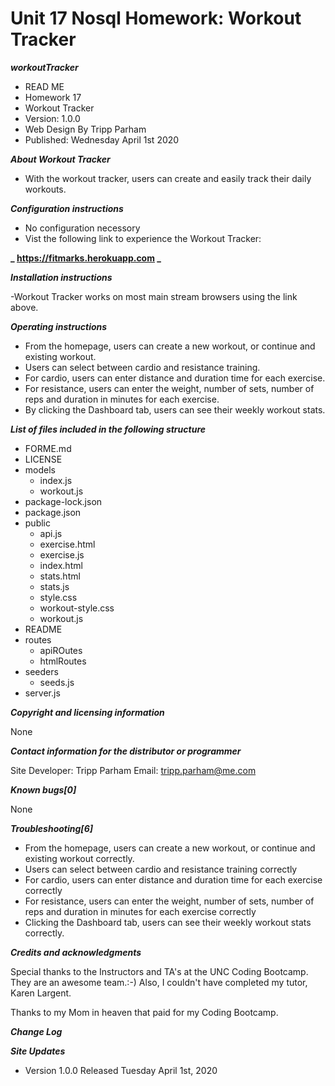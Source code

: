 # Unit 17 Nosql Homework: Workout Tracker

**_workoutTracker_**

-   READ ME
-   Homework 17
-   Workout Tracker
-   Version: 1.0.0
-   Web Design By Tripp Parham
-   Published: Wednesday April 1st 2020

**_About Workout Tracker_**

-   With the workout tracker, users can create and easily track their daily workouts.

**_Configuration instructions_**

-   No configuration necessory
-   Vist the following link to experience the Workout Tracker:

**_ https://fitmarks.herokuapp.com _**

**_Installation instructions_**

-Workout Tracker works on most main stream browsers using the link above.

**_Operating instructions_**

-   From the homepage, users can create a new workout, or continue and existing workout.
-   Users can select between cardio and resistance training.
-   For cardio, users can enter distance and duration time for each exercise.
-   For resistance, users can enter the weight, number of sets, number of reps and duration in minutes for each exercise.
-   By clicking the Dashboard tab, users can see their weekly workout stats.

**_List of files included in the following structure_**

-   FORME.md
-   LICENSE
-   models
    -   index.js
    -   workout.js
-   package-lock.json
-   package.json
-   public
    -   api.js
    -   exercise.html
    -   exercise.js
    -   index.html
    -   stats.html
    -   stats.js
    -   style.css
    -   workout-style.css
    -   workout.js
-   README
-   routes
    -   apiROutes
    -   htmlRoutes
-   seeders
    -   seeds.js
-   server.js

**_Copyright and licensing information_**

None

**_Contact information for the distributor or programmer_**

Site Developer: Tripp Parham Email: tripp.parham@me.com

**_Known bugs[0]_**

None

**_Troubleshooting[6]_**

-   From the homepage, users can create a new workout, or continue and existing workout correctly.
-   Users can select between cardio and resistance training correctly
-   For cardio, users can enter distance and duration time for each exercise correctly
-   For resistance, users can enter the weight, number of sets, number of reps and duration in minutes for each exercise correctly
-   Clicking the Dashboard tab, users can see their weekly workout stats correctly.

**_Credits and acknowledgments_**

Special thanks to the Instructors and TA's at the UNC Coding Bootcamp. They are an awesome team.:-) Also, I couldn't have completed my tutor, Karen Largent.

Thanks to my Mom in heaven that paid for my Coding Bootcamp.

**_Change Log_**

**_Site Updates_**

-   Version 1.0.0 Released Tuesday April 1st, 2020
